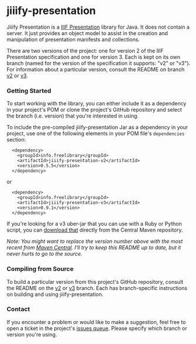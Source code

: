 # jiiify-presentation

Jiiify Presentation is a [IIIF Presentation](http://iiif.io/api/presentation) library for Java. It does not contain a server. It just provides an object model to assist in the creation and manipulation of presentation manifests and collections.

There are two versions of the project: one for version 2 of the IIIF Presentation specification and one for version 3. Each is kept on its own branch (named for the version of the specification it supports: "v2" or "v3"). For information about a particular version, consult the README on branch [v2](https://github.com/ksclarke/jiiify-presentation/tree/v2) or [v3](https://github.com/ksclarke/jiiify-presentation/tree/v3).

### Getting Started

To start working with the library, you can either include it as a dependency in your project's POM or clone the project's GitHub repository and select the branch (i.e. version) that you're interested in using.

To include the pre-compiled jiiify-presentation Jar as a dependency in your project, use one of the following elements in your POM file's `dependencies` section:

```
  <dependency>
    <groupId>info.freelibrary</groupId>
    <artifactId>jiiify-presentation-v2</artifactId>
    <version>0.5.5</version>
  </dependency>
```

or

```
  <dependency>
    <groupId>info.freelibrary</groupId>
    <artifactId>jiiify-presentation-v3</artifactId>
    <version>0.9.1</version>
  </dependency>
```

If you're looking for a v3 uber-jar that you can use with a Ruby or Python script, you can [download that](https://repo1.maven.org/maven2/info/freelibrary/jiiify-presentation-v3/0.9.1/jiiify-presentation-v3-0.9.1-uber.jar) directly from the Central Maven repository.

_Note: You might want to replace the version number above with the most recent from [Maven Central](https://search.maven.org/search?q=%22jiiify-presentation%22). I'll try to keep this README up to date, but it never hurts to go to the source._

### Compiling from Source

To build a particular version from this project's GitHub repository, consult the README on the [v2](https://github.com/ksclarke/jiiify-presentation/tree/v2) or [v3](https://github.com/ksclarke/jiiify-presentation/tree/v3) branch. Each has branch-specific instructions on building and using jiiify-presentation.

### Contact

If you encounter a problem or would like to make a suggestion, feel free to open a ticket in the project's [issues queue](https://github.com/ksclarke/jiiify-presentation/issues "GitHub Issue Queue"). Please specify which branch or version you're using.

